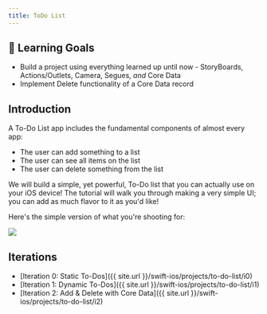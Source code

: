 ```yaml
---
title: ToDo List
---
```


## 🎯 Learning Goals

- Build a project using everything learned up until now - StoryBoards, Actions/Outlets, Camera, Segues, _and_ Core Data
- Implement Delete functionality of a Core Data record

## Introduction

A To-Do List app includes the fundamental components of almost every app:
- The user can add something to a list
- The user can see all items on the list
- The user can delete something from the list

We will build a simple, yet powerful, To-Do list that you can actually use on your iOS device! The tutorial will walk you through making a very simple UI; you can add as much flavor to it as you'd like!

Here's the simple version of what you're shooting for:

<img class="extra-small" src="./assets/to-do-list-example.gif">

## Iterations

- [Iteration 0: Static To-Dos]({{ site.url }}/swift-ios/projects/to-do-list/i0)
- [Iteration 1: Dynamic To-Dos]({{ site.url }}/swift-ios/projects/to-do-list/i1)
- [Iteration 2: Add & Delete with Core Data]({{ site.url }}/swift-ios/projects/to-do-list/i2)
